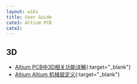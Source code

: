 ```yaml
---
layout: wiki
title: User Guide
cate1: Altium PCB
cate2: 
---
```


## 3D

* [Altium PCB中3D相关功能详解](https://tiny-yhw.github.io//altium-pcb-3d){:target="_blank"}
* [Altium Altium 机械层定义](https://tiny-yhw.github.io//altium-mechanical-layers){:target="_blank"}
